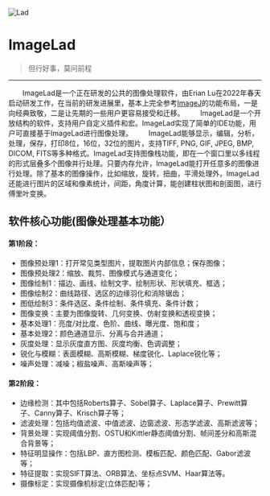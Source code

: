 ![Lad](https://images.pushsquare.com/62ef8dd81a36a/now-you-can-enjoy-arc-the-lad-in-your-native-tongue-as-was-originally-intended.large.jpg)
# ImageLad

> 但行好事，莫问前程

---

　　ImageLad是一个正在研发的公共的图像处理软件，由Erian Lu在2022年春天启动研发工作，在当前的研发进展里，基本上完全参考[ImageJ](https://imagej.nih.gov/ij/)的功能布局，一是向经典致敬，二是让先期的一些用户更容易接受和迁移。
　　ImageLad是一个开放结构的软件，支持用户自定义插件和宏。ImageLad实现了简单的IDE功能，用户可直接基于ImageLad进行图像处理。
　　ImageLad能够显示，编辑，分析，处理，保存，打印8位，16位，32位的图片，支持TIFF, PNG, GIF, JPEG, BMP, DICOM, FITS等多种格式。ImageLad支持图像栈功能，即在一个窗口里以多线程的形式层叠多个图像并行处理。只要内存允许，ImageLad能打开任意多的图像进行处理。除了基本的图像操作，比如缩放，旋转，扭曲，平滑处理外，ImageLad还能进行图片的区域和像素统计，间距，角度计算，能创建柱状图和剖面图，进行傅里叶变换。

## 软件核心功能(图像处理基本功能）

#### 第1阶段：
- 图像预处理1：打开常见类型图片，提取图片内部信息；保存图像；
- 图像预处理2：缩放、裁剪、图像模式与通道变化；
- 图像绘制1：描边、画线、绘制文字、绘制形状、形状填充、框选；
- 图像绘制2：曲线路径、选区的边缘羽化和消除锯齿；
- 图低绘制3：条件选区、条件绘制、条件填充、条件计数；
- 图像变换：主要为图像旋转、几何变换、仿射变换和透视变换；
- 基本处理1：亮度/对比度、色阶、曲线、曝光度、饱和度；
- 基本处理2：颜色通道显示、分离与合并通道；
- 灰度处理：显示灰度直方图、灰度均衡、色调调整；
- 锐化与模糊：表面模糊、高斯模糊、梯度锐化、Laplace锐化等；
- 噪声处理：减噪；椒盐噪声、高斯噪声等；

#### 第2阶段：
- 边缘检测：其中包括Roberts算子、Sobel算子、Laplace算子、Prewitt算子、Canny算子、Krisch算子等；
- 滤波处理：包括均值滤波、中值滤波、边窗滤波、形态学滤波、高斯滤波等；
- 背景处理：实现阈值分割、OSTU和Kittler静态阈值分割、帧间差分和高斯混合背景等；
- 特征明显操作：包括LBP、直方图检测、模板匹配、颜色匹配、Gabor滤波等；
- 特征提取：实现SIFT算法、ORB算法、坐标点SVM、Haar算法等。
- 摄像标定：实现摄像机标定(立体匹配)等；